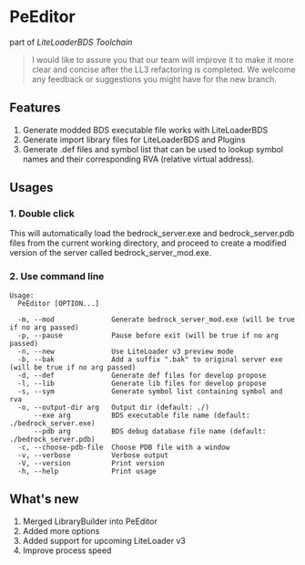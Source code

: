 # PeEditor

part of _LiteLoaderBDS Toolchain_

> I would like to assure you that our team will improve it to make it more clear and concise after the LL3 refactoring is completed. We welcome any feedback or suggestions you might have for the new branch.

## Features

1. Generate modded BDS executable file works with LiteLoaderBDS
2. Generate import library files for LiteLoaderBDS and Plugins
3. Generate .def files and  symbol list that can be used to lookup symbol names and their corresponding RVA (relative virtual address).

## Usages

### 1. Double click

This will automatically load the bedrock_server.exe and bedrock_server.pdb files from the current working directory, and proceed to create a modified version of the server called bedrock_server_mod.exe.


### 2. Use command line

```
Usage:
  PeEditor [OPTION...]

  -m, --mod              Generate bedrock_server_mod.exe (will be true if no arg passed)
  -p, --pause            Pause before exit (will be true if no arg passed)
  -n, --new              Use LiteLoader v3 preview mode
  -b, --bak              Add a suffix ".bak" to original server exe (will be true if no arg passed)
  -d, --def              Generate def files for develop propose
  -l, --lib              Generate lib files for develop propose
  -s, --sym              Generate symbol list containing symbol and rva
  -o, --output-dir arg   Output dir (default: ./)
      --exe arg          BDS executable file name (default: ./bedrock_server.exe)
      --pdb arg          BDS debug database file name (default: ./bedrock_server.pdb)
  -c, --choose-pdb-file  Choose PDB file with a window
  -v, --verbose          Verbose output
  -V, --version          Print version
  -h, --help             Print usage
```

## What's new
1. Merged LibraryBuilder into PeEditor
2. Added more options
3. Added support for upcoming LiteLoader v3
4. Improve process speed
